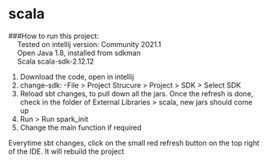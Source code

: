 # scala

###How to run this project:  
&emsp; Tested on intellij version: Community 2021.1  
&emsp; Open Java 1.8, installed from sdkman  
&emsp; Scala scala-sdk-2.12.12  

1. Download the code, open in intellij
2. change-sdk:
   -File > Project Strucure > Project > SDK > Select SDK
3. Reload sbt changes, to pull down all the jars. Once the refresh is done, check in the folder of External Libraries > scala, new jars should come up
4. Run > Run spark_init
5. Change the main function if required

Everytime sbt changes, click on the small red refresh button on the top right of the IDE. It will rebuild the project